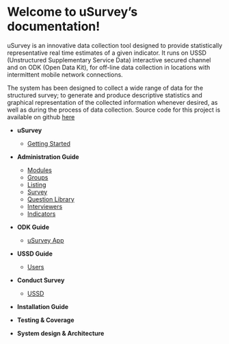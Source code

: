 Welcome to uSurvey’s documentation!
========
uSurvey is an innovative data collection tool designed to provide statistically representative real time estimates of a given indicator. It runs on USSD (Unstructured Supplementary Service Data) interactive secured channel and on ODK (Open Data Kit), for off-line data collection in locations with intermittent mobile network connections.

The system has been designed to collect a wide range of data for the structured survey; to generate and produce descriptive statistics and graphical representation of the collected information whenever desired, as well as during the process of data collection.
Source code for this project is available on github [here]()

+ **uSurvey**
    - [Getting Started](./GettingStarted.md)

+ **Administration Guide**
    - [Modules](./Modules.md)
    - [Groups](./Groups.md)
    - [Listing](./Listing.md)
    - [Survey](./Survey.md)
    - [Question Library](./Library.md)
    - [Interviewers](./Interviewer.md)
    - [Indicators](./Indicators.md)
  
* **ODK Guide**
    - [uSurvey App](./ODK_App.md)

* **USSD Guide**
    - [Users](#)

* **Conduct Survey**
    - [USSD](#)

* **Installation Guide**

* **Testing & Coverage**

* **System design & Architecture**
